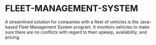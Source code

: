 # FLEET-MANAGEMENT-SYSTEM
  A streamlined solution for companies with a fleet of vehicles is the Java-based Fleet Management System program. It monitors vehicles to make sure there are no conflicts with regard to their upkeep, availability, and pricing.
